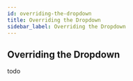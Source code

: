 ```yaml
---
id: overriding-the-dropdown
title: Overriding the Dropdown
sidebar_label: Overriding the Dropdown
---
```


## Overriding the Dropdown
todo